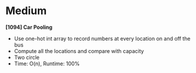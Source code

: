 # Medium

**[1094] Car Pooling**
- Use one-hot int array to record numbers at every location on and off the bus
- Compute all the locations and compare with capacity
- Two circle
- Time: O(n), Runtime: 100%


